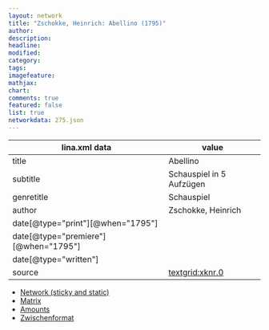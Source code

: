 ```yaml
---
layout: network
title: "Zschokke, Heinrich: Abellino (1795)"
author:
description:
headline:
modified:
category:
tags:
imagefeature: 
mathjax: 
chart: 
comments: true
featured: false
list: true
networkdata: 275.json
---
```

lina.xml data  | value
------------- | -------------
title|Abellino
subtitle|Schauspiel in 5 Aufzügen
genretitle|Schauspiel
author|Zschokke, Heinrich
date[@type="print"][@when="1795"]|
date[@type="premiere"][@when="1795"]|
date[@type="written"]|
source|[textgrid:xknr.0](https://textgridlab.org/1.0/tgcrud-public/rest/textgrid:xknr.0/data)



* [Network (sticky and static)](/linas/network275)
* [Matrix](/linas/matrix275)
* [Amounts](/linas/amount275)
* [Zwischenformat](/linas/lina275 )
